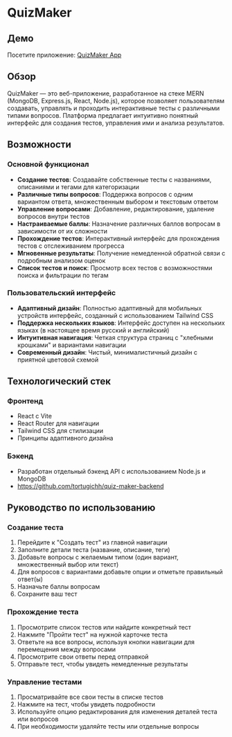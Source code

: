 # QuizMaker

## Демо

Посетите приложение: [QuizMaker App](https://quiz-maker-rose.vercel.app/)

## Обзор

QuizMaker — это веб-приложение, разработанное на стеке MERN (MongoDB, Express.js, React, Node.js), которое позволяет пользователям создавать, управлять и проходить интерактивные тесты с различными типами вопросов. Платформа предлагает интуитивно понятный интерфейс для создания тестов, управления ими и анализа результатов.

## Возможности

### Основной функционал

- **Создание тестов**: Создавайте собственные тесты с названиями, описаниями и тегами для категоризации
- **Различные типы вопросов**: Поддержка вопросов с одним вариантом ответа, множественным выбором и текстовым ответом
- **Управление вопросами**: Добавление, редактирование, удаление вопросов внутри тестов
- **Настраиваемые баллы**: Назначение различных баллов вопросам в зависимости от их сложности
- **Прохождение тестов**: Интерактивный интерфейс для прохождения тестов с отслеживанием прогресса
- **Мгновенные результаты**: Получение немедленной обратной связи с подробным анализом оценок
- **Список тестов и поиск**: Просмотр всех тестов с возможностями поиска и фильтрации по тегам

### Пользовательский интерфейс

- **Адаптивный дизайн**: Полностью адаптивный для мобильных устройств интерфейс, созданный с использованием Tailwind CSS
- **Поддержка нескольких языков**: Интерфейс доступен на нескольких языках (в настоящее время русский и английский)
- **Интуитивная навигация**: Четкая структура страниц с "хлебными крошками" и вариантами навигации
- **Современный дизайн**: Чистый, минималистичный дизайн с приятной цветовой схемой

## Технологический стек

### Фронтенд
- React с Vite
- React Router для навигации
- Tailwind CSS для стилизации
- Принципы адаптивного дизайна

### Бэкенд
- Разработан отдельный бэкенд API с использованием Node.js и MongoDB
- https://github.com/tortugichh/quiz-maker-backend

## Руководство по использованию

### Создание теста

1. Перейдите к "Создать тест" из главной навигации
2. Заполните детали теста (название, описание, теги)
3. Добавьте вопросы с желаемым типом (один вариант, множественный выбор или текст)
4. Для вопросов с вариантами добавьте опции и отметьте правильный ответ(ы)
5. Назначьте баллы вопросам
6. Сохраните ваш тест

### Прохождение теста

1. Просмотрите список тестов или найдите конкретный тест
2. Нажмите "Пройти тест" на нужной карточке теста
3. Ответьте на все вопросы, используя кнопки навигации для перемещения между вопросами
4. Просмотрите свои ответы перед отправкой
5. Отправьте тест, чтобы увидеть немедленные результаты

### Управление тестами

1. Просматривайте все свои тесты в списке тестов
2. Нажмите на тест, чтобы увидеть подробности
3. Используйте опцию редактирования для изменения деталей теста или вопросов
4. При необходимости удаляйте тесты или отдельные вопросы

